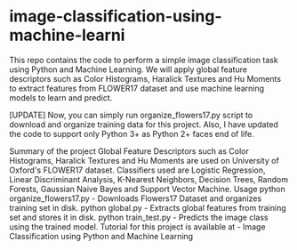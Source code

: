 # image-classification-using-machine-learni
This repo contains the code to perform a simple image classification task using Python and Machine Learning. We will apply global feature descriptors such as Color Histograms, Haralick Textures and Hu Moments to extract features from FLOWER17 dataset and use machine learning models to learn and predict.

[UPDATE] Now, you can simply run organize_flowers17.py script to download and organize training data for this project. Also, I have updated the code to support only Python 3+ as Python 2+ faces end of life.

Summary of the project
Global Feature Descriptors such as Color Histograms, Haralick Textures and Hu Moments are used on University of Oxford's FLOWER17 dataset.
Classifiers used are Logistic Regression, Linear Discriminant Analysis, K-Nearest Neighbors, Decision Trees, Random Forests, Gaussian Naive Bayes and Support Vector Machine.
Usage
python organize_flowers17.py - Downloads Flowers17 Dataset and organizes training set in disk.
python global.py - Extracts global features from training set and stores it in disk.
python train_test.py - Predicts the image class using the trained model.
Tutorial for this project is available at - Image Classification using Python and Machine Learning
